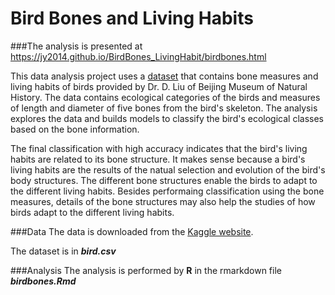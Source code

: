 # Bird Bones and Living Habits
###The analysis is presented at https://jy2014.github.io/BirdBones_LivingHabit/birdbones.html

This data analysis project uses a [dataset](https://www.kaggle.com/zhangjuefei/birds-bones-and-living-habits) that contains bone measures and living habits of birds provided by Dr. D. Liu of Beijing Museum of Natural History. The data contains ecological categories of the birds and measures of length and diameter of five bones from the bird's skeleton. The analysis explores the data and builds models to classify the bird's ecological classes based on the bone information. 

The final classification with high accuracy indicates that the bird's living habits are related to its bone structure. It makes sense because a bird's living habits are the results of the natual selection and evolution of the bird's body structures. The different bone structures enable the birds to adapt to the different living habits. Besides performaing classification using the bone measures, details of the bone structures may also help the studies of how birds adapt to the different living habits. 



###Data
The data is downloaded from the [Kaggle website](https://www.kaggle.com/zhangjuefei/birds-bones-and-living-habits). 

The dataset is in ***bird.csv***

###Analysis
The analysis is performed by **R** in the rmarkdown file ***birdbones.Rmd***

